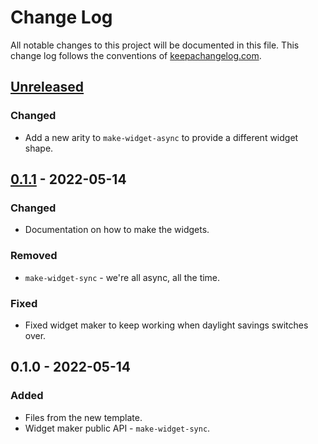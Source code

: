 # Change Log
All notable changes to this project will be documented in this file. This change log follows the conventions of [keepachangelog.com](http://keepachangelog.com/).

## [Unreleased]
### Changed
- Add a new arity to `make-widget-async` to provide a different widget shape.

## [0.1.1] - 2022-05-14
### Changed
- Documentation on how to make the widgets.

### Removed
- `make-widget-sync` - we're all async, all the time.

### Fixed
- Fixed widget maker to keep working when daylight savings switches over.

## 0.1.0 - 2022-05-14
### Added
- Files from the new template.
- Widget maker public API - `make-widget-sync`.

[Unreleased]: https://github.com/your-name/clj-todo-rest/compare/0.1.1...HEAD
[0.1.1]: https://github.com/your-name/clj-todo-rest/compare/0.1.0...0.1.1
